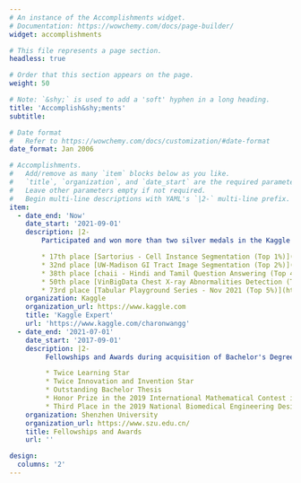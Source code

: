 ```yaml
---
# An instance of the Accomplishments widget.
# Documentation: https://wowchemy.com/docs/page-builder/
widget: accomplishments

# This file represents a page section.
headless: true

# Order that this section appears on the page.
weight: 50

# Note: `&shy;` is used to add a 'soft' hyphen in a long heading.
title: 'Accomplish&shy;ments'
subtitle:

# Date format
#   Refer to https://wowchemy.com/docs/customization/#date-format
date_format: Jan 2006

# Accomplishments.
#   Add/remove as many `item` blocks below as you like.
#   `title`, `organization`, and `date_start` are the required parameters.
#   Leave other parameters empty if not required.
#   Begin multi-line descriptions with YAML's `|2-` multi-line prefix.
item:
  - date_end: 'Now'
    date_start: '2021-09-01'
    description: |2-
        Participated and won more than two silver medals in the Kaggle Competitions:

        * 17th place [Sartorius - Cell Instance Segmentation (Top 1%)](https://www.kaggle.com/competitions/sartorius-cell-instance-segmentation)
        * 32nd place [UW-Madison GI Tract Image Segmentation (Top 2%)](https://www.kaggle.com/competitions/uw-madison-gi-tract-image-segmentation)
        * 38th place [chaii - Hindi and Tamil Question Answering (Top 4%)](https://www.kaggle.com/competitions/chaii-hindi-and-tamil-question-answering)
        * 50th place [VinBigData Chest X-ray Abnormalities Detection (Top 4%)](https://www.kaggle.com/competitions/vinbigdata-chest-xray-abnormalities-detection)
        * 73rd place [Tabular Playground Series - Nov 2021 (Top 5%)](https://www.kaggle.com/competitions/tabular-playground-series-nov-2021)
    organization: Kaggle
    organization_url: https://www.kaggle.com
    title: 'Kaggle Expert'
    url: 'https://www.kaggle.com/charonwangg'
  - date_end: '2021-07-01'
    date_start: '2017-09-01'
    description: |2-
         Fellowships and Awards during acquisition of Bachelor's Degree:

         * Twice Learning Star
         * Twice Innovation and Invention Star
         * Outstanding Bachelor Thesis
         * Honor Prize in the 2019 International Mathematical Contest in Modeling
         * Third Place in the 2019 National Biomedical Engineering Design Competition
    organization: Shenzhen University
    organization_url: https://www.szu.edu.cn/
    title: Fellowships and Awards
    url: ''

design:
  columns: '2'
---
```

